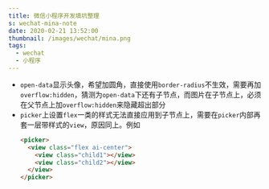 ```yaml
---
title: 微信小程序开发填坑整理
s: wechat-mina-note
date: 2020-02-21 13:52:00
thumbnail: /images/wechat/mina.png
tags:
  - wechat
  - 小程序
---
```


- `open-data`显示头像，希望加圆角，直接使用`border-radius`不生效，需要再加`overflow:hidden`，猜测为`open-data`下还有子节点，而图片在子节点上，必须在父节点上加`overflow:hidden`来隐藏超出部分
- `picker`上设置`flex`一类的样式无法直接应用到子节点上，需要在`picker`内部再套一层带样式的`view`，原因同上。例如
  ```html
  <picker>
    <view class="flex ai-center">
      <view class="child1"></view>
      <view class="child2"></view>
    </view>
  </picker>
  ```
